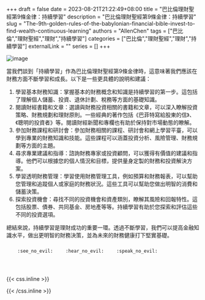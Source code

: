 +++ 
draft = false
date = 2023-08-21T21:22:49+08:00
title = "巴比倫理財聖經第9條金律：持續學習"
description = "巴比倫理財聖經第9條金律：持續學習"
slug = "The-9th-golden-rules-of-the-babylonian-financial-bible-invest-to-find-wealth-continuous-learning"
authors = "AllenChen"
tags = ["巴比倫","理財聖經","理財","持續學習"]
categories = ["巴比倫","理財聖經","理財","持續學習"]
externalLink = ""
series = []
+++

![image](/images/post/A-rabbit-with-big-blue-eyes-reading-financial-books-to-learn-making-much-money-with-Van-Gogh-style.jpeg)

當我們談到「持續學習」作為巴比倫理財聖經第9條金律時，這意味著我們應該在財務方面不斷學習和成長。以下是一些更具體的說明和建議：

1. 學習基本財務知識：掌握基本的財務概念和知識是持續學習的第一步。這包括了理解個人儲蓄、投資、退休計劃、稅務等方面的基礎知識。
2. 閱讀財經書籍和文章：選讀與財務投資相關的書籍和文章，可以深入瞭解投資策略、財務規劃和理財原則。一些經典的著作包括《巴菲特寫給股東的信》、《聰明的投資者》等。閱讀財經新聞和專欄也有助於保持對市場動態的瞭解。
3. 參加財務課程和研討會：參加財務相關的課程、研討會和網上學習平臺，可以學到專業的財務知識和技能。這些課程可以涵蓋投資分析、風險管理、財務規劃等方面的主題。
4. 尋求專業建議和指導：諮詢財務專家或投資顧問，可以獲得有價值的建議和指導。他們可以根據您的個人情況和目標，提供量身定製的財務和投資解決方案。
5. 學習透明財務管理：學習使用財務管理工具，例如預算和財務報表，可以幫助您管理和追蹤個人或家庭的財務狀況。這些工具可以幫助您做出明智的消費和儲蓄決策。
6. 探索投資機會：尋找不同的投資機會和資產類別，瞭解其風險和回報特性。這包括股票、債券、共同基金、房地產等等。持續學習有助於您探索和評估這些不同的投資選項。

總結來說，持續學習是理財成功的重要一環。透過不斷學習，我們可以提高金融知識水平，做出更明智的財務決策，並為未來的財務健康打下堅實基礎。

<p><span class="nowrap"><span class="emojify">🙈</span> <code>:see_no_evil:</code></span>  <span class="nowrap"><span class="emojify">🙉</span> <code>:hear_no_evil:</code></span>  <span class="nowrap"><span class="emojify">🙊</span> <code>:speak_no_evil:</code></span></p>
<br>
    

{{< css.inline >}}
<style>
.emojify {
	font-family: Apple Color Emoji, Segoe UI Emoji, NotoColorEmoji, Segoe UI Symbol, Android Emoji, EmojiSymbols;
	font-size: 2rem;
	vertical-align: middle;
}
@media screen and (max-width:650px) {
  .nowrap {
    display: block;
    margin: 25px 0;
  }
}
</style>
{{< /css.inline >}}
